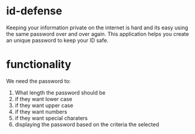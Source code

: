 # id-defense
Keeping your information private on the internet is hard and its easy using the same password over and over again. This application helps you create an unique password to keep your ID safe.

# functionality
We need the password to:
1. What length the password should be
2. if they want lower case
3. if they want upper case
4. if they want numbers
5. if they want special charaters
6. displaying the password based on the criteria the selected